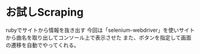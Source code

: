 # お試しScraping
rubyでサイトから情報を抜き出す
今回は「selenium-webdriver」を使いサイトから曲名を取り出してコンソール上で表示させた
また、ボタンを指定して画面の遷移を自動でやってくれる。
